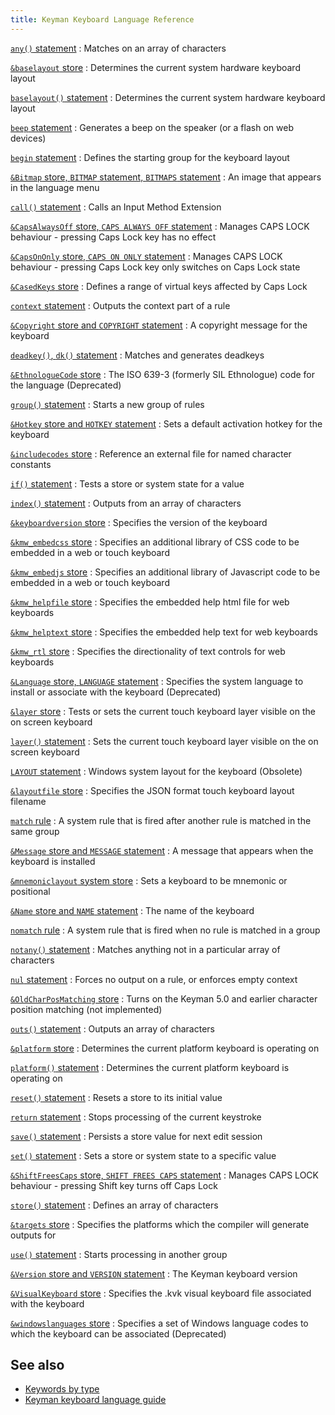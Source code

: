 ```yaml
---
title: Keyman Keyboard Language Reference
---
```


[`any()` statement](any "any() statement")
:   Matches on an array of characters

[`&baselayout` store](baselayout "&baselayout store")
:   Determines the current system hardware keyboard layout

[`baselayout()` statement](baselayout "baselayout() statement")
:   Determines the current system hardware keyboard layout

[`beep` statement](beep "beep statement")
:   Generates a beep on the speaker (or a flash on web devices)

[`begin` statement](begin "begin statement")
:   Defines the starting group for the keyboard layout

[`&Bitmap` store, `BITMAP` statement, `BITMAPS` statement](bitmap "&Bitmap store and BITMAP statement")
:   An image that appears in the language menu

[`call()` statement](call "call() statement")
:   Calls an Input Method Extension

[`&CapsAlwaysOff` store, `CAPS ALWAYS OFF` statement](caps "Caps Lock stores and statements")
:   Manages CAPS LOCK behaviour - pressing Caps Lock key has no effect

[`&CapsOnOnly` store, `CAPS ON ONLY` statement](caps "Caps Lock stores and statements")
:   Manages CAPS LOCK behaviour - pressing Caps Lock key only switches
    on Caps Lock state

[`&CasedKeys` store](casedkeys)
:   Defines a range of virtual keys affected by Caps Lock

[`context` statement](context "context statement")
:   Outputs the context part of a rule

[`&Copyright` store and `COPYRIGHT` statement](copyright "&Copyright store and COPYRIGHT statement")
:   A copyright message for the keyboard

[`deadkey()`, `dk()` statement](deadkey "deadkey(), dk() statement")
:   Matches and generates deadkeys

[`&EthnologueCode` store](ethnologuecode "&EthnologueCode store")
:   The ISO 639-3 (formerly SIL Ethnologue) code for the language
    (Deprecated)

[`group()` statement](group "group() statement")
:   Starts a new group of rules

[`&Hotkey` store and `HOTKEY` statement](hotkey "&Hotkey store and HOTKEY statement")
:   Sets a default activation hotkey for the keyboard

[`&includecodes` store](includecodes "&includecodes store")
:   Reference an external file for named character constants

[`if()` statement](if "if() statement")
:   Tests a store or system state for a value

[`index()` statement](index "index() statement")
:   Outputs from an array of characters

[`&keyboardversion` store](keyboardversion "&keyboardversion store")
:   Specifies the version of the keyboard

[`&kmw_embedcss` store](kmw_embedcss "&kmw_embedcss store")
:   Specifies an additional library of CSS code to be embedded in a web
    or touch keyboard

[`&kmw_embedjs` store](kmw_embedjs "&kmw_embedjs store")
:   Specifies an additional library of Javascript code to be embedded in
    a web or touch keyboard

[`&kmw_helpfile` store](kmw_helpfile "&kmw_helpfile store")
:   Specifies the embedded help html file for web keyboards

[`&kmw_helptext` store](kmw_helptext "& store")
:   Specifies the embedded help text for web keyboards

[`&kmw_rtl` store](kmw_rtl "&kmw_rtl store")
:   Specifies the directionality of text controls for web keyboards

[`&Language` store, `LANGUAGE` statement](language "&Language store, LANGUAGE statement")
:   Specifies the system language to install or associate with the
    keyboard (Deprecated)

[`&layer` store](layer "&layer store")
:   Tests or sets the current touch keyboard layer visible on the on
    screen keyboard

[`layer()` statement](layer "layer() statement")
:   Sets the current touch keyboard layer visible on the on screen
    keyboard

[`LAYOUT` statement](layout "LAYOUT statement")
:   Windows system layout for the keyboard (Obsolete)

[`&layoutfile` store](layoutfile "&layoutfile store")
:   Specifies the JSON format touch keyboard layout filename

[`match` rule](match "match rule")
:   A system rule that is fired after another rule is matched in the
    same group

[`&Message` store and `MESSAGE` statement](message "&Message store and MESSAGE statement")
:   A message that appears when the keyboard is installed

[`&mnemoniclayout` system store](mnemoniclayout "&mnemoniclayout store")
:   Sets a keyboard to be mnemonic or positional

[`&Name` store and `NAME` statement](name "&Name store and NAME statement")
:   The name of the keyboard

[`nomatch` rule](nomatch "nomatch rule")
:   A system rule that is fired when no rule is matched in a group

[`notany()` statement](notany "notany() statement")
:   Matches anything not in a particular array of characters

[`nul` statement](nul "nul statement")
:   Forces no output on a rule, or enforces empty context

[`&OldCharPosMatching` store](oldcharposmatching "&OldCharPosMatching store")
:   Turns on the Keyman 5.0 and earlier character position matching (not
    implemented)

[`outs()` statement](outs "outs() statement")
:   Outputs an array of characters

[`&platform` store](platform "&platform store")
:   Determines the current platform keyboard is operating on

[`platform()` statement](platform "platform() statement")
:   Determines the current platform keyboard is operating on

[`reset()` statement](reset "reset() statement")
:   Resets a store to its initial value

[`return` statement](return "return statement")
:   Stops processing of the current keystroke

[`save()` statement](save "save() statement")
:   Persists a store value for next edit session

[`set()` statement](set "set() statement")
:   Sets a store or system state to a specific value

[`&ShiftFreesCaps` store, `SHIFT FREES CAPS` statement](caps "Caps Lock stores and statements")
:   Manages CAPS LOCK behaviour - pressing Shift key turns off Caps Lock

[`store()` statement](store "store() statement")
:   Defines an array of characters

[`&targets` store](targets "&targets store")
:   Specifies the platforms which the compiler will generate outputs for

[`use()` statement](use "use() statement")
:   Starts processing in another group

[`&Version` store and `VERSION` statement](version "&Version store and VERSION statement")
:   The Keyman keyboard version

[`&VisualKeyboard` store](visualkeyboard "& store")
:   Specifies the .kvk visual keyboard file associated with the keyboard

[`&windowslanguages` store](windowslanguages "&windowslanguages store")
:   Specifies a set of Windows language codes to which the keyboard can
    be associated (Deprecated)

## See also

-   [Keywords by type](_keywordsbytype.php)
-   [Keyman keyboard language guide](../guide)
